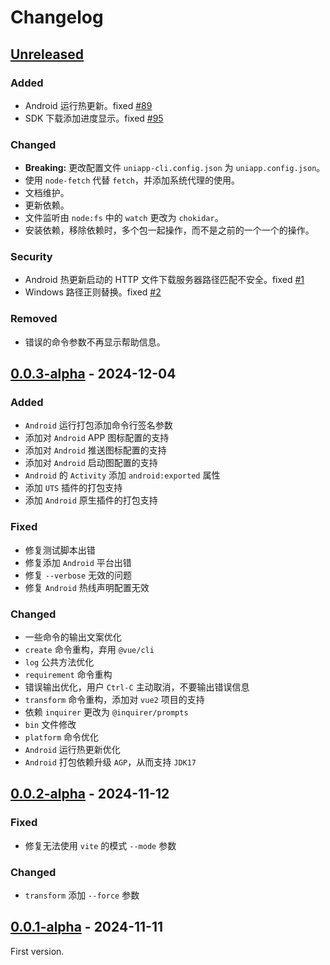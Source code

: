 # Changelog

## [Unreleased]

### Added

- Android 运行热更新。fixed [#89](https://github.com/wtto00/uniapp-cli/issues/89)
- SDK 下载添加进度显示。fixed [#95](https://github.com/wtto00/uniapp-cli/issues/95)

### Changed

- **Breaking:** 更改配置文件 `uniapp-cli.config.json` 为 `uniapp.config.json`。
- 使用 `node-fetch` 代替 `fetch`，并添加系统代理的使用。
- 文档维护。
- 更新依赖。
- 文件监听由 `node:fs` 中的 `watch` 更改为 `chokidar`。
- 安装依赖，移除依赖时，多个包一起操作，而不是之前的一个一个的操作。

### Security

- Android 热更新启动的 HTTP 文件下载服务器路径匹配不安全。fixed [#1](https://github.com/wtto00/uniapp-cli/security/code-scanning/1)
- Windows 路径正则替换。fixed [#2](https://github.com/wtto00/uniapp-cli/security/code-scanning/2)

### Removed

- 错误的命令参数不再显示帮助信息。

## [0.0.3-alpha] - 2024-12-04

### Added

- `Android` 运行打包添加命令行签名参数
- 添加对 `Android` APP 图标配置的支持
- 添加对 `Android` 推送图标配置的支持
- 添加对 `Android` 启动图配置的支持
- `Android` 的 `Activity` 添加 `android:exported` 属性
- 添加 `UTS` 插件的打包支持
- 添加 `Android` 原生插件的打包支持

### Fixed

- 修复测试脚本出错
- 修复添加 `Android` 平台出错
- 修复 `--verbose` 无效的问题
- 修复 `Android` 热线声明配置无效

### Changed

- 一些命令的输出文案优化
- `create` 命令重构，弃用 `@vue/cli`
- `log` 公共方法优化
- `requirement` 命令重构
- 错误输出优化，用户 `Ctrl-C` 主动取消，不要输出错误信息
- `transform` 命令重构，添加对 `vue2` 项目的支持
- 依赖 `inquirer` 更改为 `@inquirer/prompts`
- `bin` 文件修改
- `platform` 命令优化
- `Android` 运行热更新优化
- `Android` 打包依赖升级 `AGP`，从而支持 `JDK17`

## [0.0.2-alpha] - 2024-11-12

### Fixed

- 修复无法使用 `vite` 的模式 `--mode` 参数

### Changed

- `transform` 添加 `--force` 参数

## [0.0.1-alpha] - 2024-11-11

First version.

[unreleased]: https://github.com/wtto00/uniapp-cli/compare/v0.0.3-alpha...HEAD
[0.0.3-alpha]: https://github.com/wtto00/uniapp-cli/releases/tag/v0.0.3-alpha
[0.0.2-alpha]: https://github.com/wtto00/uniapp-cli/releases/tag/v0.0.2-alpha
[0.0.1-alpha]: https://github.com/wtto00/uniapp-cli/releases/tag/v0.0.1-alpha
